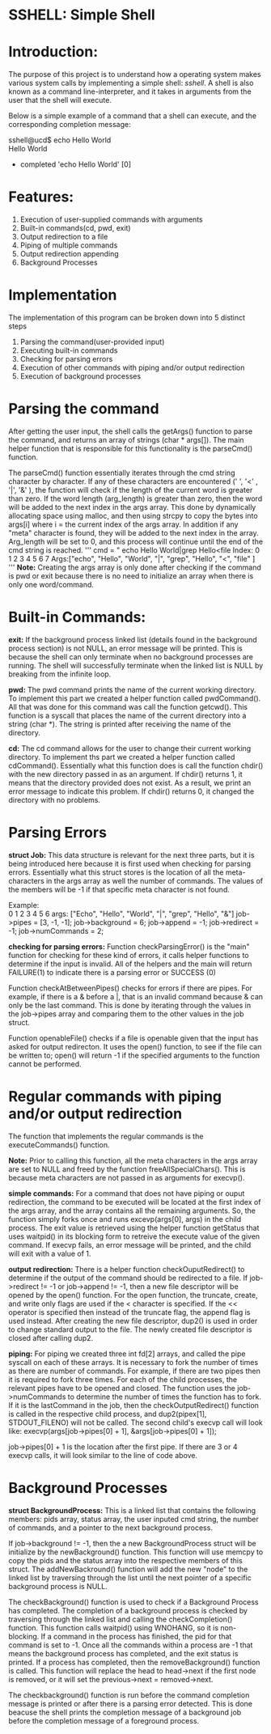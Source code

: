 # SSHELL: Simple Shell

# Introduction: #

The purpose of this project is to understand how a operating system makes 
various system calls by implementing a simple shell: *sshell*. A shell is also
known as a command line-interpreter, and it takes in arguments from the user 
that the shell will execute.

Below is a simple example of a command that a shell can execute, and the 
corresponding completion message:

sshell@ucd$ echo Hello World  
Hello World  
+ completed 'echo Hello World' [0]  

# Features: 
1. Execution of user-supplied commands with arguments
2. Built-in commands(cd, pwd, exit)
3. Output redirection to a file
4. Piping of multiple commands
5. Output redirection appending
6. Background Processes

# Implementation
The implementation of this program can be broken down into 5 distinct steps
1. Parsing the command(user-provided input)
2. Executing built-in commands
3. Checking for parsing errors
4. Execution of other commands with piping and/or output redirection
5. Execution of background processes

# Parsing the command

After getting the user input, the shell calls the getArgs() function to parse
the command, and returns an array of strings (char * args[]). The main helper
function that is responsible for this functionality is the parseCmd() function.

The parseCmd() function essentially iterates through the cmd string character
by character. If any of these characters are encountered (' ', '<' , '|', '&' ),
the function will check if the length of the current word is greater than zero.
If the word length (arg_length) is greater than zero, then the word will be 
added to the next index in the args array. This done by dynamically allocating
space using malloc, and then using strcpy to copy the bytes into args[i] where
i = the current index of the args array. In addition if any "meta" character is
found, they will be added to the next index in the array. Arg_length will be
set to 0, and this process will continue until the end of the cmd string is
reached.
'''
cmd = " echo Hello World|grep Hello<file
Index:   0        1       2        3     4      5        6     7
Args:["echo",  "Hello", "World",  "|", "grep", "Hello", "<", "file" ]
'''
**Note:**
Creating the args array is only done after checking if the command is pwd or
exit because there is no need to initialize an array when there is only 
one word/command.

# Built-in Commands:

**exit:**
If the background process linked list (details found in the background process 
section) is not NULL, an error message will be printed. This is because the 
shell can only terminate when no background processes are running. The shell
will successfully terminate when the linked list is NULL by breaking from the 
infinite loop. 

**pwd:**
The pwd command prints the name of the current working directory. To implement 
this part we created a helper function called pwdCommand(). All that was done 
for this command was call the function getcwd(). This function is a syscall 
that places the name of the current directory into a string (char *). The string 
is printed after receiving the name of the directory.

**cd:**
The cd command allows for the user to change their current working directory. To
implement ths part we created a helper function called cdCommand(). Essentially
what this function does is call the function chdir() with the new directory
passed in as an argument. If chdir() returns 1, it means that the directory 
provided does not exist. As a result, we print an error message to indicate this
problem. If chdir() returns 0, it changed the directory with no problems.

# Parsing Errors

**struct Job:**
This data structure is relevant for the next three parts, but it is being 
introduced here because it is first used when checking for parsing errors.
Essentially what this struct stores is the location of all the meta-characters
in the args array as well the number of commands. The values of the members will
be -1 if that specific meta character is not found.

Example:              
         0        1        2      3     4        5      6
args: ["Echo", "Hello", "World", "|", "grep", "Hello", "&"]
job->pipes = [3, -1, -1]; job->background = 6; job->append = -1; 
job->redirect = -1; job->numCommands = 2;

**checking for parsing errors:**
Function checkParsingError() is the "main" function for checking for these kind
of errors, it calls helper functions to determine if the input is invalid.
All of the helpers and the main will return FAILURE(1) to indicate there is a
parsing error or SUCCESS (0) 

Function checkAtBetweenPipes() checks for errors if there are pipes. For
example, if there is a & before a |, that is an invalid command because &
can only be the last command. This is done by iterating through the values in 
the job->pipes array and comparing them to the other values in the job struct.

Function openableFile() checks if a file is openable given that the input
has asked for output redirecton. It uses the open() function, to see if the
file can be written to; open() will return -1 if the specified arguments to the
function cannot be performed.

# Regular commands with piping and/or output redirection
The function that implements the regular commands is the executeCommands() 
function.

**Note:**
Prior to calling this function, all the meta characters in the args array 
are set to NULL and freed by the function freeAllSpecialChars(). This is because
meta characters are not passed in as arguments for execvp().

**simple commands:**
For a command that does not have piping or ouput redirection, the command to be
executed will be located at the first index of the args array, and the array
contains all the remaining arguments. So, the function simply forks once
and runs excevp(args[0], args) in the child process. The exit value is retrieved
using the helper function getStatus that uses waitpid() in its blocking form
to retreive the execute value of the given command. If execvp fails, an error 
message will be printed, and the child will exit with a value of 1.

**output redirection:**
There is a helper function checkOuputRedirect() to determine if the output of 
the command should be redirected to a file. If job->redirect != -1 or 
job->append != -1, then a new file descriptor will be opened by the open() 
function. For the open function, the truncate, create, and write only flags are 
used if the < character is specified. If the << operator is specified then 
instead of the truncate flag, the append flag is used instead. After creating 
the new file descriptor, dup2() is used in order to change standard output to 
the file. The newly created file descriptor is closed after calling dup2.

**piping:**
For piping we created three int fd[2] arrays, and called the pipe syscall 
on each of these arrays. It is necessary to fork the number of times as there
are number of commands. For example, if there are two pipes then it is required
to fork three times. For each of the child processes, the relevant pipes have
to be opened and closed. The function uses the job->numCommands to determine the
number of times the function has to fork. If it is the lastCommand in the job,
then the checkOutputRedirect() function is called in the respective child
process, and dup2(pipex[1], STDOUT_FILENO) will not be called. 
The second child's execvp call will look like: 
execvp(args[job->pipes[0] + 1], &args[job->pipes[0] + 1]);

job->pipes[0] + 1 is the location after the first pipe. If there are 3 or 4 
execvp calls, it will look similar to the line of code above.

# Background Processes

**struct BackgroundProcess:**
This is a linked list that contains the following members: pids array, status
array, the user inputed cmd string, the number of commands, and a pointer to 
the next background process.

If job->background != -1, then the a new BackgroundProcess struct will be
initialize by the newBackground() function. This function will use memcpy to
copy the pids and the status array into the respective members of this struct.
The addNewBackround() function will add the new "node" to the linked list by
traversing through the list until the next pointer of a specific background
process is NULL.

The checkBackground() function is used to check if a Background Process has 
completed. The completion of a background process is checked by traversing
through the linked list and calling the checkCompletion() function. This
function calls waitpid() using WNOHANG, so it is non-blocking. If a command
in the process has finished, the pid for that command is set to -1. Once all the
commands within a process are -1 that means the background process has 
completed, and the exit status is printed. If a process has completed, then the 
removeBackground() function is called. This function will replace the head to 
head->next if the first node is removed, or it will set the previous->next = 
removed->next.

The checkbackground() function is run before the command completion
message is printed or after there is a parsing error detected. This is done
beacuse the shell prints the completion message of a background job before the 
completion message of a foreground process.


